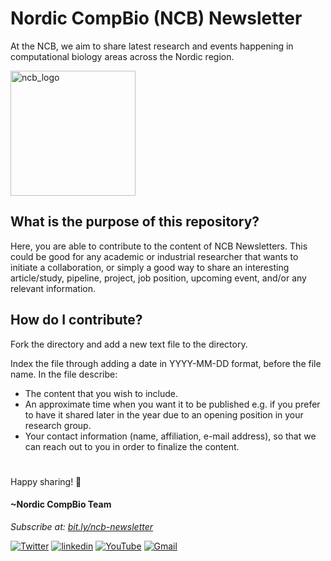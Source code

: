 # Nordic CompBio (NCB) Newsletter

At the NCB, we aim to share latest research and events happening in computational biology areas across the Nordic region.

<img width="200" alt="ncb_logo" src="https://user-images.githubusercontent.com/6730853/139441283-ae67512d-d219-4f4f-ba12-8b0c408c71e5.png">

## What is the purpose of this repository? 
Here, you are able to contribute to the content of NCB Newsletters. 
This could be good for any academic or industrial researcher that wants to initiate a collaboration, 
or simply a good way to share an interesting article/study, pipeline, project, job position, upcoming event, and/or any relevant information.

## How do I contribute?
Fork the directory and add a new text file to the directory. 

Index the file through adding a date in YYYY-MM-DD format, before the file name. 
In the file describe: 
* The content that you wish to include.
* An approximate time when you want it to be published e.g. if you prefer to have it shared later in the year due to an opening position in your research group.
* Your contact information (name, affiliation, e-mail address), so that we can reach out to you in order to finalize the content.

#

Happy sharing! 🦖

#### ~Nordic CompBio Team
*Subscribe at: [bit.ly/ncb-newsletter](https://nordic-compbio.org/news)*<br>
<p align="left">
  <a href="https://twitter.com/NordicCompBio"><img src="https://img.icons8.com/color/50/000000/twitter-squared.png" alt="Twitter"/></a>
  <a href="https://www.linkedin.com/company/nordic-compbio/"><img src="https://img.icons8.com/color/50/000000/linkedin.png" alt="linkedin"/></a>
  <a href="https://www.youtube.com/channel/UCy94PIIziV318QL1bF7Z8TA"><img src="https://img.icons8.com/color/50/000000/youtube.png" alt="YouTube"/></a>
  <a href="mailto:nordic.compbio@gmail.com"><img src="https://img.icons8.com/color/50/000000/gmail.png" alt="Gmail"/></a>
</p>
